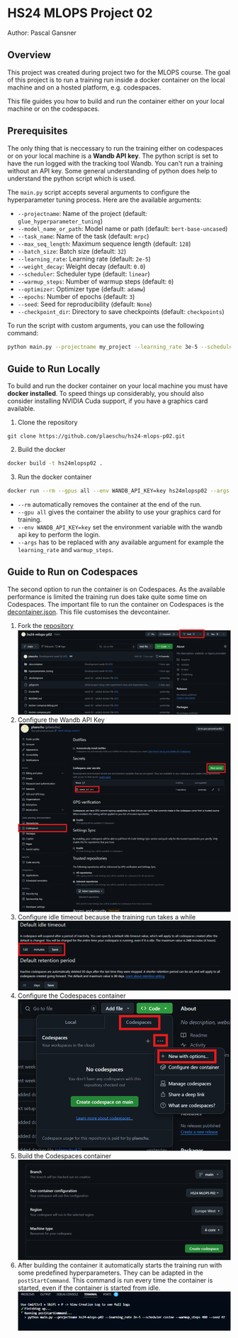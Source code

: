 # HS24 MLOPS Project 02
Author: Pascal Gansner

## Overview
This project was created during project two for the MLOPS course. The goal of this project is to run a training run inside a docker container on the local machine and on a hosted platform, e.g. codespaces.

This file guides you how to build and run the container either on your local machine or on the codespaces.

## Prerequisites
The only thing that is neccessary to run the training either on codespaces or on your local machine is a **Wandb API key**. The python script is set to have the run logged with the tracking tool Wandb. You can't run a training without an API key. Some general understanding of python does help to understand the python script which is used.

The `main.py` script accepts several arguments to configure the hyperparameter tuning process. Here are the available arguments:

- `--projectname`: Name of the project (default: `glue_hyperparameter_tuning`)
- `--model_name_or_path`: Model name or path (default: `bert-base-uncased`)
- `--task_name`: Name of the task (default: `mrpc`)
- `--max_seq_length`: Maximum sequence length (default: `128`)
- `--batch_size`: Batch size (default: `32`)
- `--learning_rate`: Learning rate (default: `2e-5`)
- `--weight_decay`: Weight decay (default: `0.0`)
- `--scheduler`: Scheduler type (default: `linear`)
- `--warmup_steps`: Number of warmup steps (default: `0`)
- `--optimizer`: Optimizer type (default: `adamw`)
- `--epochs`: Number of epochs (default: `3`)
- `--seed`: Seed for reproducibility (default: `None`)
- `--checkpoint_dir`: Directory to save checkpoints (default: `checkpoints`)

To run the script with custom arguments, you can use the following command:

```sh
python main.py --projectname my_project --learning_rate 3e-5 --scheduler cosine
```
## Guide to Run Locally
To build and run the docker container on your local machine you must have **docker installed**. To speed things up considerably, you should also consider installing NVIDIA Cuda support, if you have a graphics card available.

1. Clone the repository 
```
git clone https://github.com/plaeschu/hs24-mlops-p02.git
```
2. Build the docker
```sh
docker build -t hs24mlopsp02 .
```
3. Run the docker container
```sh
docker run --rm --gpus all --env WANDB_API_KEY=key hs24mlopsp02 --args
``` 
- ``--rm`` automatically removes the container at the end of the run.
- ``--gpu all`` gives the container the ability to use your graphics card for training.
- ``--env WANDB_API_KEY=key`` set the environment variable with the wandb api key to perform the login.
- ``--args`` has to be replaced with any available argument for example the ``learning_rate`` and ``warmup_steps``.


## Guide to Run on Codespaces
The second option to run the container is on Codespaces. As the available performance is limited the training run does take quite some time on Codespaces. The important file to run the container on Codespaces is the  [decontainer.json](./\.devcontainer/devcontainer.json). This file customises the devcontainer. 

1. Fork the [repository](https://github.com/plaeschu/hs24-mlops-p02.git)\
![Fork the repository](./assets/fork_repository.png)
1. Configure the Wandb API Key\
![Configure the Wandb API Key](./assets/wandp_api_key.png)
1. Configure idle timeout because the training run takes a while\
![Configure the training run](./assets/default_idle_timeout.png)
1. Configure the Codespaces container\
![Configure the Codespaces ](./assets/configure_container.png)
1. Build the Codespaces container\
![Build the Codespaces](./assets/create_codespace.png)
1. After building the container it automatically starts the training run with some predefined hyperparameters. They can be adapted in the ``postStartCommand``. This command is run every time the container is started, even if the container is started from idle.\
![Training run in codespaces](./assets/codespaces_console.png)